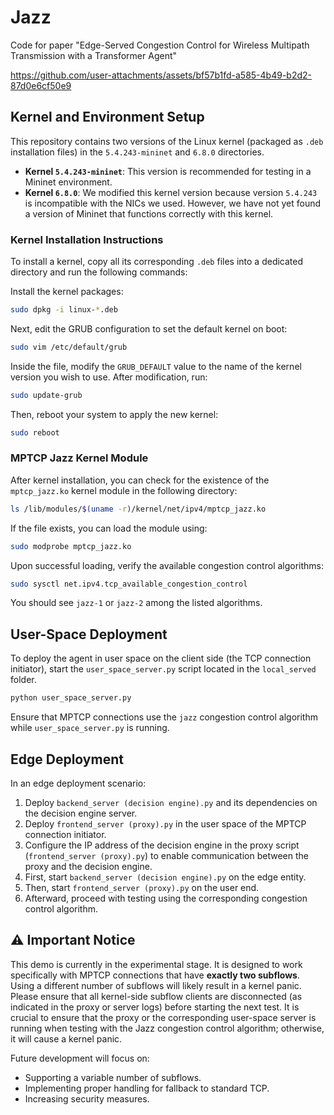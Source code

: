 # Jazz
Code for paper "Edge-Served Congestion Control for Wireless Multipath Transmission with a Transformer Agent"

https://github.com/user-attachments/assets/bf57b1fd-a585-4b49-b2d2-87d0e6cf50e9

## Kernel and Environment Setup

This repository contains two versions of the Linux kernel (packaged as `.deb` installation files) in the `5.4.243-mininet` and `6.8.0` directories.

-   **Kernel `5.4.243-mininet`**: This version is recommended for testing in a Mininet environment.
-   **Kernel `6.8.0`**: We modified this kernel version because version `5.4.243` is incompatible with the NICs we used. However, we have not yet found a version of Mininet that functions correctly with this kernel.

### Kernel Installation Instructions

To install a kernel, copy all its corresponding `.deb` files into a dedicated directory and run the following commands:

Install the kernel packages:
```bash
sudo dpkg -i linux-*.deb
```

Next, edit the GRUB configuration to set the default kernel on boot:
```bash
sudo vim /etc/default/grub
```
Inside the file, modify the `GRUB_DEFAULT` value to the name of the kernel version you wish to use. After modification, run:
```bash
sudo update-grub
```
Then, reboot your system to apply the new kernel:
```bash
sudo reboot
```

### MPTCP Jazz Kernel Module

After kernel installation, you can check for the existence of the `mptcp_jazz.ko` kernel module in the following directory:

```bash
ls /lib/modules/$(uname -r)/kernel/net/ipv4/mptcp_jazz.ko
```

If the file exists, you can load the module using:

```bash
sudo modprobe mptcp_jazz.ko
```

Upon successful loading, verify the available congestion control algorithms:

```bash
sudo sysctl net.ipv4.tcp_available_congestion_control
```
You should see `jazz-1` or `jazz-2` among the listed algorithms.

## User-Space Deployment

To deploy the agent in user space on the client side (the TCP connection initiator), start the `user_space_server.py` script located in the `local_served` folder.
```bash
python user_space_server.py
```
Ensure that MPTCP connections use the `jazz` congestion control algorithm while `user_space_server.py` is running.

## Edge Deployment

In an edge deployment scenario:

1.  Deploy `backend_server (decision engine).py` and its dependencies on the decision engine server.
2.  Deploy `frontend_server (proxy).py` in the user space of the MPTCP connection initiator.
3.  Configure the IP address of the decision engine in the proxy script (`frontend_server (proxy).py`) to enable communication between the proxy and the decision engine.
4.  First, start `backend_server (decision engine).py` on the edge entity.
5.  Then, start `frontend_server (proxy).py` on the user end.
6.  Afterward, proceed with testing using the corresponding congestion control algorithm.


## ⚠️ Important Notice

This demo is currently in the experimental stage. It is designed to work specifically with MPTCP connections that have **exactly two subflows**. Using a different number of subflows will likely result in a kernel panic. Please ensure that all kernel-side subflow clients are disconnected (as indicated in the proxy or server logs) before starting the next test.
It is crucial to ensure that the proxy or the corresponding user-space server is running when testing with the Jazz congestion control algorithm; otherwise, it will cause a kernel panic.

Future development will focus on:
-   Supporting a variable number of subflows.
-   Implementing proper handling for fallback to standard TCP.
-   Increasing security measures.
